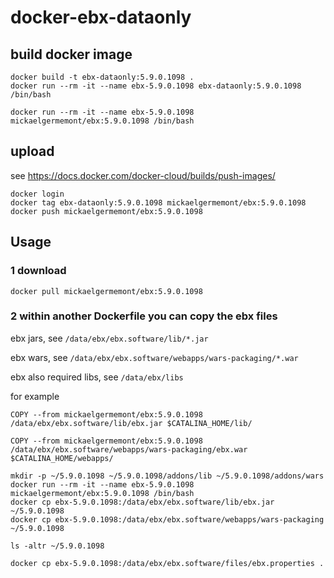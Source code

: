 # docker-ebx-dataonly

## build docker image

```
docker build -t ebx-dataonly:5.9.0.1098 .
docker run --rm -it --name ebx-5.9.0.1098 ebx-dataonly:5.9.0.1098 /bin/bash

docker run --rm -it --name ebx-5.9.0.1098 mickaelgermemont/ebx:5.9.0.1098 /bin/bash
```

## upload

see https://docs.docker.com/docker-cloud/builds/push-images/

```
docker login
docker tag ebx-dataonly:5.9.0.1098 mickaelgermemont/ebx:5.9.0.1098
docker push mickaelgermemont/ebx:5.9.0.1098
```

## Usage

### 1 download

```
docker pull mickaelgermemont/ebx:5.9.0.1098
```

### 2 within another Dockerfile you can copy the ebx files

ebx jars, see ```/data/ebx/ebx.software/lib/*.jar```

ebx wars, see ```/data/ebx/ebx.software/webapps/wars-packaging/*.war```

ebx also required libs, see ```/data/ebx/libs```

for example

```
COPY --from mickaelgermemont/ebx:5.9.0.1098 /data/ebx/ebx.software/lib/ebx.jar $CATALINA_HOME/lib/

COPY --from mickaelgermemont/ebx:5.9.0.1098 /data/ebx/ebx.software/webapps/wars-packaging/ebx.war $CATALINA_HOME/webapps/
```

```
mkdir -p ~/5.9.0.1098 ~/5.9.0.1098/addons/lib ~/5.9.0.1098/addons/wars
docker run --rm -it --name ebx-5.9.0.1098 mickaelgermemont/ebx:5.9.0.1098 /bin/bash
docker cp ebx-5.9.0.1098:/data/ebx/ebx.software/lib/ebx.jar ~/5.9.0.1098
docker cp ebx-5.9.0.1098:/data/ebx/ebx.software/webapps/wars-packaging ~/5.9.0.1098

ls -altr ~/5.9.0.1098
```


```
docker cp ebx-5.9.0.1098:/data/ebx/ebx.software/files/ebx.properties .
```
